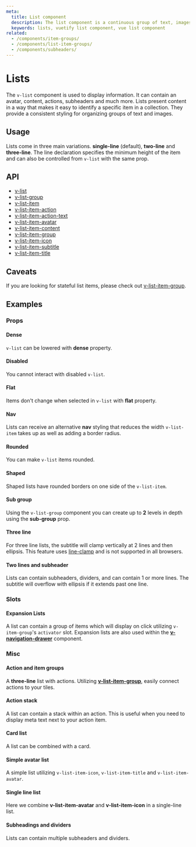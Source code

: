 ```yaml
---
meta:
  title: List component
  description: The list component is a continuous group of text, images and icons that may contain primary or supplemental actions.
  keywords: lists, vuetify list component, vue list component
related:
  - /components/item-groups/
  - /components/list-item-groups/
  - /components/subheaders/
---
```


# Lists

The `v-list` component is used to display information. It can contain an avatar, content, actions, subheaders and much more. Lists present content in a way that makes it easy to identify a specific item in a collection. They provide a consistent styling for organizing groups of text and images.

<entry-ad />

## Usage

Lists come in three main variations. **single-line** (default), **two-line** and **three-line**. The line declaration specifies the minimum height of the item and can also be controlled from `v-list` with the same prop.

<example file="v-list/usage" />

## API

- [v-list](/api/v-list)
- [v-list-group](/api/v-list-group)
- [v-list-item](/api/v-list-item)
- [v-list-item-action](/api/v-list-item-action)
- [v-list-item-action-text](/api/v-list-item-action-text)
- [v-list-item-avatar](/api/v-list-item-avatar)
- [v-list-item-content](/api/v-list-item-content)
- [v-list-item-group](/api/v-list-item-group)
- [v-list-item-icon](/api/v-list-item-icon)
- [v-list-item-subtitle](/api/v-list-item-subtitle)
- [v-list-item-title](/api/v-list-item-title)

<api-section page="components/list" />

<!-- ## Sub-components

### v-list-item

v-list-item description

### v-list-item-action

v-list-item-action description

### v-list-item-action-text

v-list-item-action-text description

### v-list-item-avatar

v-list-item-avatar description

### v-list-item-content

v-list-item-content description

### v-list-item-subtitle

v-list-item-subtitle description

### v-list-item-title

v-list-item-title description -->

## Caveats

<alert type="info">

  If you are looking for stateful list items, please check out [v-list-item-group](/components/list-item-groups).

</alert>

## Examples

### Props

#### Dense

`v-list` can be lowered with **dense** property.

<example file="v-list/prop-dense" />

#### Disabled

You cannot interact with disabled `v-list`.

<promoted-ad slug="vuetify-lux-admin-pro" />

<example file="v-list/prop-disabled" />

#### Flat

Items don't change when selected in `v-list` with **flat** property.

<example file="v-list/prop-flat" />

#### Nav

Lists can receive an alternative **nav** styling that reduces the width `v-list-item` takes up as well as adding a border radius.

<example file="v-list/prop-nav" />

#### Rounded

You can make `v-list` items rounded.

<example file="v-list/prop-rounded" />

#### Shaped

Shaped lists have rounded borders on one side of the `v-list-item`.

<example file="v-list/prop-shaped" />

#### Sub group

Using the `v-list-group` component you can create up to **2** levels in depth using the **sub-group** prop.

<example file="v-list/prop-sub-group" />

#### Three line

For three line lists, the subtitle will clamp vertically at 2 lines and then ellipsis. This feature uses [line-clamp](https://developer.mozilla.org/en-US/docs/Web/CSS/-webkit-line-clamp) and is not supported in all browsers.

<example file="v-list/prop-three-line" />

#### Two lines and subheader

Lists can contain subheaders, dividers, and can contain 1 or more lines. The subtitle will overflow with ellipsis if it extends past one line.

<example file="v-list/prop-two-line-and-subheader" />

### Slots

#### Expansion Lists

A list can contain a group of items which will display on click utilizing `v-item-group`'s `activator` slot. Expansion lists are also used within the **[v-navigation-drawer](/components/navigation-drawers)** component.

<example file="v-list/slot-expansion-lists" />

### Misc

#### Action and item groups

A **three-line** list with actions. Utilizing **[v-list-item-group](/components/list-item-groups)**, easily connect actions to your tiles.

<example file="v-list/misc-action-and-item-groups" />

#### Action stack

A list can contain a stack within an action. This is useful when you need to display meta text next to your action item.

<example file="v-list/misc-action-stack" />

#### Card list

A list can be combined with a card.

<example file="v-list/misc-card-list" />

#### Simple avatar list

A simple list utilizing `v-list-item-icon`, `v-list-item-title` and `v-list-item-avatar`.

<example file="v-list/misc-simple-avatar-list" />

#### Single line list

Here we combine **v-list-item-avatar** and **v-list-item-icon** in a single-line list.

<example file="v-list/misc-single-line-list" />

#### Subheadings and dividers

Lists can contain multiple subheaders and dividers.

<example file="v-list/misc-subheadings-and-dividers" />

<backmatter />
